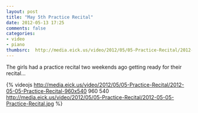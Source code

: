 ```yaml
---
layout: post
title: "May 5th Practice Recital"
date: 2012-05-13 17:25
comments: false
categories: 
- video
- piano
thumbsrc:  http://media.eick.us/video/2012/05/05-Practice-Recital/2012-05-05-Practice-Recital-960x540.jpg
---
```

The girls had a practice recital two weekends ago getting ready for their recital...

{% videojs http://media.eick.us/video/2012/05/05-Practice-Recital/2012-05-05-Practice-Recital-960x540 960 540 http://media.eick.us/video/2012/05/05-Practice-Recital/2012-05-05-Practice-Recital.jpg %}